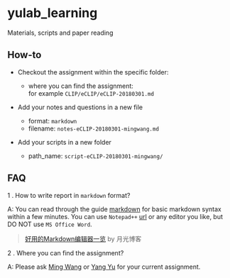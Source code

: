 # yulab_learning

Materials, scripts and paper reading

## How-to

+ Checkout the assignment within the specific folder: 

  - where you can find the assignment:   
  for example `CLIP/eCLIP/eCLIP-20180301.md`

+ Add your notes and questions in a new file

  - format: `markdown`
  - filename: `notes-eCLIP-20180301-mingwang.md`

+ Add your scripts in a new folder

  - path_name: `script-eCLIP-20180301-mingwang/`

## FAQ

1 . How to write report in `markdown` format?

A: You can read through the guide [markdown](https://guides.github.com/features/mastering-markdown/) for basic markdown syntax within a few minutes. You can use `Notepad++` [url](https://notepad-plus-plus.org/download/v7.5.5.html) or any editor you like, but DO NOT use `MS Office Word`.

> [好用的Markdown编辑器一览](http://www.williamlong.info/archives/4319.html) by 月光博客

2 . Where you can find the assignment?

A: Please ask [Ming Wang](mailto:wangm08@hotmail) or [Yang Yu](mailto:yuyang@ibp.ac.cn) for your current assignment.
